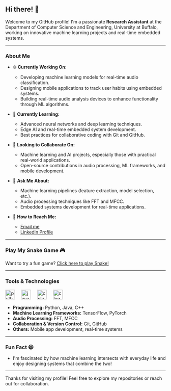 ## Hi there! 👋

Welcome to my GitHub profile! I'm a passionate **Research Assistant** at the Department of Computer Science and Engineering, University at Buffalo, working on innovative machine learning projects and real-time embedded systems.


---

### About Me
- 🌐 **Currently Working On:**
  - Developing machine learning models for real-time audio classification.
  - Designing mobile applications to track user habits using embedded systems.
  - Building real-time audio analysis devices to enhance functionality through ML algorithms.

- 🌱 **Currently Learning:**
  - Advanced neural networks and deep learning techniques.
  - Edge AI and real-time embedded system development.
  - Best practices for collaborative coding with Git and GitHub.

- 👥 **Looking to Collaborate On:**
  - Machine learning and AI projects, especially those with practical real-world applications.
  - Open-source contributions in audio processing, ML frameworks, and mobile development.

- 🤔 **Ask Me About:**
  - Machine learning pipelines (feature extraction, model selection, etc.).
  - Audio processing techniques like FFT and MFCC.
  - Embedded systems development for real-time applications.

- 📧 **How to Reach Me:**
  - [Email me](mailto:zouyujie616@gmail.com)
  - [LinkedIn Profile](https://www.linkedin.com/in/yujie-zou-61014b31a/)

---

### Play My Snake Game 🎮
Want to try a fun game? [Click here to play Snake!](https://jie-web1.github.io/snake-game)

---

### Tools & Technologies
<div align="left">
  <img src="https://cdn.jsdelivr.net/gh/devicons/devicon/icons/python/python-original.svg" height="30" alt="python logo"  />
  <img width="12" />
  <img src="https://cdn.jsdelivr.net/gh/devicons/devicon/icons/java/java-original.svg" height="30" alt="java logo"  />
  <img width="12" />
  <img src="https://cdn.jsdelivr.net/gh/devicons/devicon/icons/cplusplus/cplusplus-original.svg" height="30" alt="cplusplus logo"  />
  <img width="12" />
  <img src="https://cdn.jsdelivr.net/gh/devicons/devicon/icons/c/c-original.svg" height="30" alt="c logo"  />
</div>

- **Programming:** Python, Java, C++
- **Machine Learning Frameworks:** TensorFlow, PyTorch
- **Audio Processing:** FFT, MFCC
- **Collaboration & Version Control:** Git, GitHub
- **Others:** Mobile app development, real-time systems

---

### Fun Fact 😄
- I'm fascinated by how machine learning intersects with everyday life and enjoy designing systems that combine the two!

---

Thanks for visiting my profile! Feel free to explore my repositories or reach out for collaboration.
